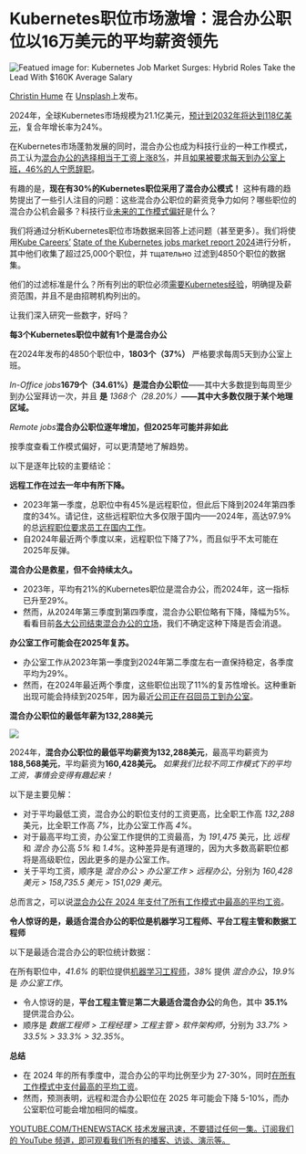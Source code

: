 # Kubernetes职位市场激增：混合办公职位以16万美元的平均薪资领先

![Featued image for: Kubernetes Job Market Surges: Hybrid Roles Take the Lead With $160K Average Salary](https://cdn.thenewstack.io/media/2025/03/b0971ddd-christin-hume-slbqshqaheo-unsplash-1024x683.jpg)

[Christin Hume](https://unsplash.com/@christinhumephoto?utm_content=creditCopyText&utm_medium=referral&utm_source=unsplash) 在 [Unsplash](https://unsplash.com/photos/woman-in-gray-shirt-sitting-on-bench-in-front-of-macbook-slbqShqAhEo?utm_content=creditCopyText&utm_medium=referral&utm_source=unsplash)上发布。

2024年，全球Kubernetes市场规模为21.1亿美元，[预计到2032年将达到118亿美元](https://www.skyquestt.com/report/kubernetes-market/market-size#:~:text=What%20is%20the%20global%20market,period%20(2025%2D2032).)，复合年增长率为24%。

在Kubernetes市场蓬勃发展的同时，混合办公也成为科技行业的一种工作模式，员工认为[混合办公的选择相当于工资上涨8%](https://www.economist.com/business/2022/04/09/how-to-make-hybrid-work-a-success)，并且[如果被要求每天到办公室上班，46%的人宁愿辞职](https://www.cnbc.com/2025/02/02/whats-in-store-for-remote-work-and-rto-in-2025.html)。

有趣的是，**现在有30%的Kubernetes职位采用了混合办公模式！** 这种有趣的趋势提出了一些引人注目的问题：这些混合办公职位的薪资竞争力如何？哪些职位的混合办公机会最多？科技行业[未来的工作模式偏好](https://thenewstack.io/the-future-of-flexible-work-in-the-tech-industry/)是什么？

我们将通过分析Kubernetes职位市场数据来回答上述问题（甚至更多）。我们将使用[Kube Careers’](https://kube.careers/) [State of the Kubernetes jobs market report 2024](https://gist.github.com/vik-codes/282dda73d66ca8ed6d049a7d4350cbf1)进行分析，其中他们收集了超过25,000个职位，并 тщательно 过滤到4850个职位的数据集。

他们的过滤标准是什么？所有列出的职位必须[需要Kubernetes经验](https://thenewstack.io/a-better-developer-experience-requires-better-testing-tools/)，明确提及薪资范围，并且不是由招聘机构列出的。

让我们深入研究一些数字，好吗？

**每3个Kubernetes职位中就有1个是混合办公**

在2024年发布的4850个职位中，**1803个（37%）** 严格要求每周5天到办公室上班。

*In-Office jobs***1679个（34.61%）**是**混合办公职位**——其中大多数提到每周至少到办公室拜访一次，并且 **是** *1368个（28.20%）***——其中大多数仅限于某个地理区域。**

*Remote jobs***混合办公职位逐年增加，但2025年可能并非如此**

按季度查看工作模式偏好，可以更清楚地了解趋势。

以下是逐年比较的主要结论：

**远程工作在过去一年中有所下降。**

*   2023年第一季度，总职位中有45%是远程职位，但此后下降到2024年第四季度的34%。请记住，这些远程职位大多仅限于国内——2024年，高达97.9%的总[远程职位要求员工在国内工作](https://thenewstack.io/the-newest-remote-working-alternative-working-from-hotels/)。
*   自2024年最近两个季度以来，远程职位下降了7%，而且似乎不太可能在2025年反弹。

**混合办公是救星，但不会持续太久。**

*   2023年，平均有21%的Kubernetes职位是混合办公，而2024年，这一指标已升至29%。
*   然而，从2024年第三季度到第四季度，混合办公职位略有下降，降幅为5%。看看目前[各大公司结束混合办公的立场](https://www.boston.com/news/business/2025/02/07/dell-is-latest-company-to-end-remote-work-requiring-employees-in-person-five-days-a-week/)，我们不确定这种下降是否会消退。

**办公室工作可能会在2025年复苏。**

*   办公室工作从2023年第一季度到2024年第二季度左右一直保持稳定，各季度平均为29%。
*   然而，在2024年最近两个季度，这些职位出现了11%的复苏性增长。这种重新出现可能会持续到2025年，因为最近[公司正在召回员工到办公室](https://www.theguardian.com/business/2025/jan/10/jp-morgan-chase-return-to-office)。

**混合办公职位的最低年薪为132,288美元**

![](https://cdn.thenewstack.io/media/2025/03/6b395415-409908879-ddd5c254-4534-453c-9247-ac9b1af8ce75.svg)

2024年，**混合办公职位的最低平均薪资为132,288美元**，最高平均薪资为**188,568美元**，平均薪资为**160,428美元。**
*如果我们比较不同工作模式下的平均工资，事情会变得有趣起来！*

以下是主要见解：

- 对于平均最低工资，混合办公的职位支付的工资更高，比全职工作高 *132,288* 美元，比全职工作高 *7%*，比办公室工作高 *4%*。
- 对于最高平均工资，办公室工作提供的工资最高，为 *191,475* 美元，比 *远程* 和 *混合* 办公高 *5%* 和 *1.4%*。这种差异是有道理的，因为大多数高薪职位都将是高级职位，因此更多的是办公室工作。
- 关于平均工资，顺序是 *混合办公 > 办公室工作 > 远程办公*，分别为 *160,428 美元 > 158,735.5 美元 > 151,029 美元*。

总而言之，可以说[混合办公在 2024 年支付了所有工作模式中最高的平均工资](https://thenewstack.io/chef-extends-security-and-compliance-across-hybrid-cloud/)。

**令人惊讶的是，最适合混合办公的职位是机器学习工程师、平台工程主管和数据工程师**

以下是最适合混合办公的职位统计数据：

在所有职位中，*41.6%* 的职位提供[机器学习工程师](https://thenewstack.io/5-new-kubeflow-1-3-features-that-machine-learning-engineers-will-love/)，*38%* 提供 *混合办公*，*19.9%* 是 *办公室工作*。
- 令人惊讶的是，**平台工程主管**是**第二大最适合混合办公**的角色，其中 **35.1%** 提供混合办公。
- 顺序是 *数据工程师 > 工程经理 > 工程主管 > 软件架构师*，分别为 *33.7% > 33.5% > 33.3% > 32.35%*。

**总结**

- 在 2024 年的所有季度中，混合办公的平均比例至少为 27-30%，同时[在所有工作模式中支付最高的平均工资](https://thenewstack.io/training-hard-work-pays-off-for-data-ai-pros/)。
- 然而，预测表明，远程和混合办公职位在 2025 年可能会下降 5-10%，而办公室职位可能会增加相同的幅度。

[
YOUTUBE.COM/THENEWSTACK
技术发展迅速，不要错过任何一集。订阅我们的 YouTube
频道，即可观看我们所有的播客、访谈、演示等。
](https://youtube.com/thenewstack?sub_confirmation=1)